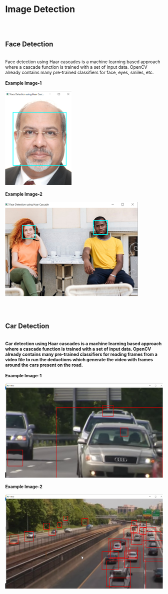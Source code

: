 # Image Detection
<br>
<br>
<h2> Face Detection </h2> <br>
Face detection using Haar cascades is a machine learning based approach where a cascade function is trained with a set of input data. 
OpenCV already contains many pre-trained classifiers for face, eyes, smiles, etc. <br> <br>
<b> Example Image-1 <br> <br>
<img src= "Images/Screenshot%20(1446).png" height=300> <br> <br>
 <b> Example Image-2 </b><br> <br>
<img src= "Images/Screenshot%20(1448).png" height=300>  <br> <br>  <br> <br>

<h2> Car Detection </h2> <br>
Car detection using Haar cascades is a machine learning based approach where a cascade function is trained with a set of input data. 
OpenCV already contains many pre-trained classifiers for reading frames from a video file to run the deductions which generate the video with frames around the cars present on the road. <br> <br>
<b> Example Image-1 <br> <br>
<img src= "Images/Screenshot%20(1449).png" height=300> <br> <br>
<b> Example Image-2 <br> <br>
<img src= "Images/Screenshot%20(1450).png" height=300> 

